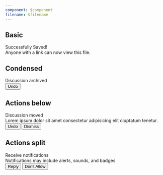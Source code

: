 ```yaml
---
component: $component
filename: $filename
---
```


<script lang="ts">
  import { mdiInbox, mdiCheckCircleOutline } from '@mdi/js';

  import AppBar from '$lib/components/AppBar.svelte';
  import Button from '$lib/components/Button.svelte';
  import Icon from '$lib/components/Icon.svelte';
  import Preview from '$lib/components/Preview.svelte';
  import Notification from '$lib/components/Notification.svelte';
  import Stack from '$lib/components/Stack.svelte';
</script>

## Basic

<Preview>
  <Stack vertical class="w-[400px]">
    <Notification open closeIcon>
      <div slot="icon">
        <Icon path={mdiCheckCircleOutline} class="text-green-500" />
      </div>
      <div slot="title">Successfully Saved!</div>
      <div slot="description">Anyone with a link can now view this file.</div>
    </Notification>
  </Stack>
</Preview>

## Condensed

<Preview>
  <Stack vertical class="w-[400px]">
    <Notification open actions="right" closeIcon>
      <div slot="title">Discussion archived</div>
      <div slot="actions">
        <Button class="text-blue-500 hover:bg-blue-50 ">Undo</Button>
      </div>
    </Notification>
  </Stack>
</Preview>

## Actions below

<Preview>
  <Stack vertical class="w-[400px]">
    <Notification actions="below" closeIcon>
      <div slot="icon" class="self-start">
        <Icon path={mdiInbox} />
      </div>
      <div slot="title">Discussion moved</div>
      <div slot="description" class="w-80">
        Lorem ipsum dolor sit amet consectetur adipisicing elit oluptatum
        tenetur.
      </div>
      <div slot="actions">
        <Button class="text-blue-500 hover:bg-blue-50">Undo</Button>
        <Button>Dismiss</Button>
      </div>
    </Notification>
  </Stack>
</Preview>

## Actions split

<Preview>
  <Stack vertical class="w-[640px]">
    <Notification actions="split">
      <div slot="title">Receive notifications</div>
      <div slot="description">
        Notifications may include alerts, sounds, and badges
      </div>
      <div slot="actions" class="h-full">
        <Stack vertical class="border-l divide-y h-full">
          <Button class="text-blue-500 hover:bg-blue-50">Reply</Button>
          <Button>Don't Allow</Button>
        </Stack>
      </div>
    </Notification>
  </Stack>
</Preview>
